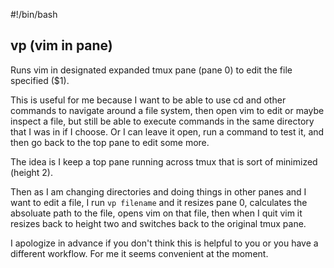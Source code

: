 #!/bin/bash
## vp (vim in pane)

Runs vim in designated expanded tmux pane (pane 0) to edit the file specified ($1).

This is useful for me because I want to be able to use cd and other commands to navigate 
around a file system, then open vim to edit or maybe inspect a file, 
but still be able to execute commands in the same directory that I was in if I choose.
Or I can leave it open, run a command to test it, and then go back to the top pane to edit
some more.

The idea is I keep a top pane running across tmux that is sort of 
minimized (height 2).

Then as I am changing directories and doing things in other panes and I want to edit a file,
I run `vp filename` and it resizes pane 0, calculates the absoluate path to the file,
opens vim on that file, then when I quit vim it resizes back to height two and switches back to the original
tmux pane.

I apologize in advance if you don't think this is helpful to you or you have a different workflow.
For me it seems convenient at the moment.  
